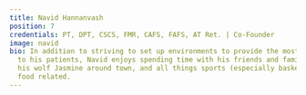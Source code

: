 ```yaml
---
title: Navid Hannanvash
position: 7
credentials: PT, DPT, CSCS, FMR, CAFS, FAFS, AT Ret. | Co-Founder
image: navid
bio: In addition to striving to set up environments to provide the most quality care
  to his patients, Navid enjoys spending time with his friends and family, walking
  his wolf Jasmine around town, and all things sports (especially basketball) and
  food related.
---
```


